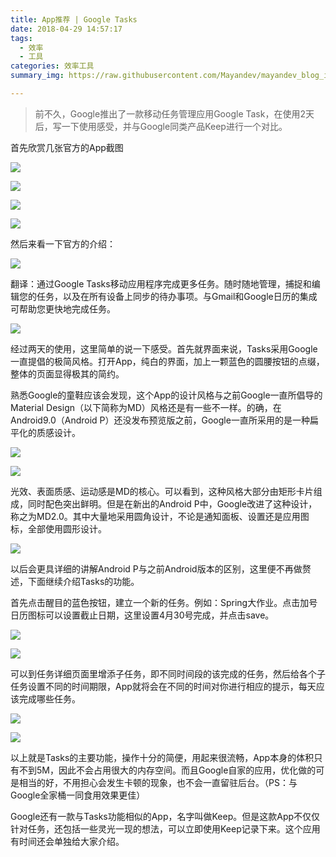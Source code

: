 ```yaml
---
title: App推荐 | Google Tasks
date: 2018-04-29 14:57:17
tags:
  - 效率
  - 工具
categories: 效率工具
summary_img: https://raw.githubusercontent.com/Mayandev/mayandev_blog_image/master/blog/google-task-0.png

---
```




> 前不久，Google推出了一款移动任务管理应用Google Task，在使用2天后，写一下使用感受，并与Google同类产品Keep进行一个对比。

首先欣赏几张官方的App截图

![](https://raw.githubusercontent.com/Mayandev/mayandev_blog_image/master/images/20180429150233943.png)

![](https://raw.githubusercontent.com/Mayandev/mayandev_blog_image/master/images/2018042915021942.png)

![](https://raw.githubusercontent.com/Mayandev/mayandev_blog_image/master/images/2018042915021120.png)

![](https://raw.githubusercontent.com/Mayandev/mayandev_blog_image/master/images/20180429150203287.png)





然后来看一下官方的介绍：

![](https://raw.githubusercontent.com/Mayandev/mayandev_blog_image/master/images/2018042915024339.png)

翻译：通过Google Tasks移动应用程序完成更多任务。随时随地管理，捕捉和编辑您的任务，以及在所有设备上同步的待办事项。与Gmail和Google日历的集成可帮助您更快地完成任务。

![](https://raw.githubusercontent.com/Mayandev/mayandev_blog_image/master/images/20180429150319755.png)

经过两天的使用，这里简单的说一下感受。首先就界面来说，Tasks采用Google一直提倡的极简风格。打开App，纯白的界面，加上一颗蓝色的圆腰按钮的点缀，整体的页面显得极其的简约。

熟悉Google的童鞋应该会发现，这个App的设计风格与之前Google一直所倡导的Material Design（以下简称为MD）风格还是有一些不一样。的确，在Android9.0（Android P）还没发布预览版之前，Google一直所采用的是一种扁平化的质感设计。



![](https://raw.githubusercontent.com/Mayandev/mayandev_blog_image/master/images/20180429145332772.gif)

![](https://raw.githubusercontent.com/Mayandev/mayandev_blog_image/master/images/20180429150334112.gif)



光效、表面质感、运动感是MD的核心。可以看到，这种风格大部分由矩形卡片组成，同时配色突出鲜明。但是在新出的Android P中，Google改进了这种设计，称之为MD2.0。其中大量地采用圆角设计，不论是通知面板、设置还是应用图标，全部使用圆形设计。


![](https://raw.githubusercontent.com/Mayandev/mayandev_blog_image/master/images/20180429145345183.gif)



以后会更具详细的讲解Android P与之前Android版本的区别，这里便不再做赘述，下面继续介绍Tasks的功能。


首先点击醒目的蓝色按钮，建立一个新的任务。例如：Spring大作业。点击加号日历图标可以设置截止日期，这里设置4月30号完成，并点击save。

![](https://raw.githubusercontent.com/Mayandev/mayandev_blog_image/master/images/20180429150419728.png)


![](https://raw.githubusercontent.com/Mayandev/mayandev_blog_image/master/images/20180429150355142.png)


可以到任务详细页面里增添子任务，即不同时间段的该完成的任务，然后给各个子任务设置不同的时间期限，App就将会在不同的时间对你进行相应的提示，每天应该完成哪些任务。

![](https://raw.githubusercontent.com/Mayandev/mayandev_blog_image/master/images/20180429150419728.png)

![](https://raw.githubusercontent.com/Mayandev/mayandev_blog_image/master/images/20180429150428257.png)


以上就是Tasks的主要功能，操作十分的简便，用起来很流畅，App本身的体积只有不到5M，因此不会占用很大的内存空间。而且Google自家的应用，优化做的可是相当的好，不用担心会发生卡顿的现象，也不会一直留驻后台。（PS：与Google全家桶一同食用效果更佳）

Google还有一款与Tasks功能相似的App，名字叫做Keep。但是这款App不仅仅针对任务，还包括一些灵光一现的想法，可以立即使用Keep记录下来。这个应用有时间还会单独给大家介绍。
